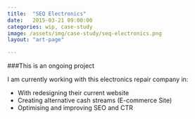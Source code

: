 ```yaml
---
title:  "SEQ Electronics"
date:   2015-03-21 09:00:00
categories: wip, case-study
image: /assets/img/case-study/seq-electronics.png
layout: "art-page"

---
```

###This is an ongoing project

I am currently working with this electronics repair company in:
 +	With redesigning their current website
 +	Creating alternative cash streams (E-commerce Site)
 +	Optimising and improving SEO and CTR
